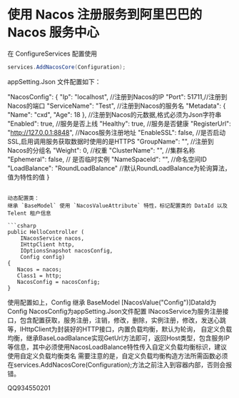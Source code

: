 # 使用 Nacos 注册服务到阿里巴巴的 Nacos 服务中心

在 ConfigureServices 配置使用

```csharp
services.AddNacosCore(Configuration);
```

appSetting.Json 文件配置如下：


"NacosConfig": {
  "Ip": "localhost", //注册到Nacos的IP 
  "Port": 51711,//注册到Nacos的端口 
  "ServiceName": "Test", //注册到Nacos的服务名
  "Metadata": { "Name": "cxd", "Age": 18 }, //注册到Nacos的元数据,格式必须为Json字符串
  "Enabled": true, //服务是否上线 
  "Healthy": true, //服务是否健康 
  "RegisterUrl": "http://127.0.0.1:8848", //Nacos服务注册地址 
  "EnableSSL": false, //是否启动SSL,启用调用服务获取数据时使用的是HTTPS 
  "GroupName": "", //注册到Nacos的分组名 
  "Weight": 0, //权重 
  "ClusterName": "", //集群名称 
  "Ephemeral": false, // 是否临时实例 
  "NameSpaceId": "", //命名空间ID 
  "LoadBalance": "RoundLoadBalance" //默认RoundLoadBalance为轮询算法，值为特性的值 
}
```

动态配置类：
继承 `BaseModel` 使用 `NacosValueAttribute` 特性，标记配置类的 DataId 以及 Telent 租户信息

```csharp
public HelloController (
	INacosService nacos,
	IHttpClient http,
	IOptionsSnapshot nacosConfig,
	Config config) 
{ 
   Nacos = nacos;
   Class1 = http; 
   NacosConfig = nacosConfig; 
} 
```

使用配置如上，Config 继承 BaseModel [NacosValue("Config")]DataId为Config NacosConfig为appSetting.Json文件配置 INacosService为服务注册接口，包含配置获取，服务注册，注销，修改，删除，实例注册，修改，发送心跳等，IHttpClient为封装好的HTTP接口，内置负载均衡，默认为轮询， 自定义负载均衡，继承BaseLoadBalance实现GetUrl方法即可，返回Host类型，包含服务IP等信息，其中必须使用NacosLoadBalance特性传入自定义负载均衡标识，建议使用自定义负载均衡类名 需要注意的是，自定义负载均衡构造方法所需函数必须在services.AddNacosCore(Configuration);方法之前注入到容器内部，否则会报错。

 QQ934550201
